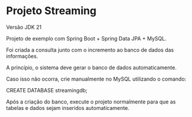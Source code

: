 # Projeto Streaming

Versão JDK 21

Projeto de exemplo com Spring Boot + Spring Data JPA + MySQL.

Foi criada a consulta junto com o incremento ao banco de dados das informações.

A princípio, o sistema deve gerar o banco de dados automaticamente.

Caso isso não ocorra, crie manualmente no MySQL utilizando o comando:

CREATE DATABASE streamingdb;

Após a criação do banco, execute o projeto normalmente para que as tabelas e dados sejam inseridos automaticamente.
